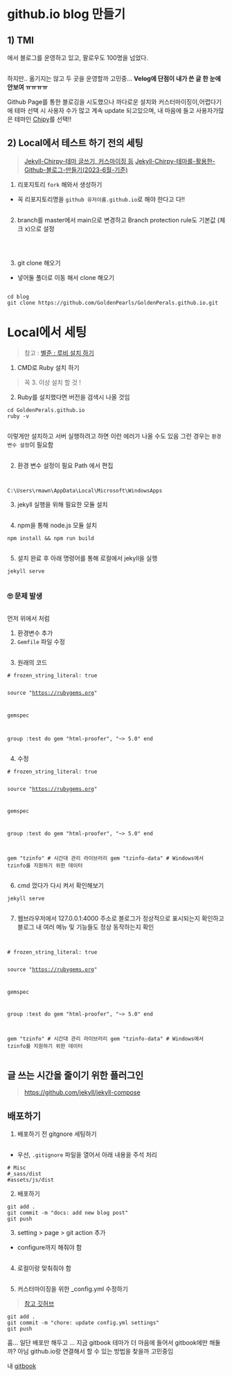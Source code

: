 <h1 id="githubio-blog-만들기">github.io blog 만들기</h1>
<h2 id="1-tmi">1) TMI</h2>
<p>에서 블로그를 운영하고 있고, 팔로우도 100명을  넘었다.</p>
<p><img alt="" src="https://velog.velcdn.com/images/prettylee620/post/3f7c738d-963b-4526-aa53-317ec20774c4/image.png" /></p>
<p>하지만.. 옮기지는 않고 두 곳을 운영할까 고민중... <strong>Velog에 단점이 내가 쓴 글 한 눈에 안보여 ㅠㅠㅠㅠ</strong></p>
<p>Github Page를 통한 블로깅을 시도했으나 까다로운 설치와 커스터마이징이,어렵다기에 테마 선택 시 사용자 수가 많고 계속  update 되고있으며,  내  마음에 들고 사용자가많은 테마인 <a href="https://github.com/cotes2020/jekyll-theme-chirpy">Chipy</a>를 선택!!</p>
<h2 id="2-local에서-테스트-하기-전의-세팅">2) Local에서 테스트 하기 전의 세팅</h2>
<blockquote>
<p><a href="https://www.irgroup.org/posts/jekyll-chirpy/">Jekyll-Chirpy-테마 글쓰기, 커스마이징 등</a>
<a href="https://jjikin.com/posts/Jekyll-Chirpy-%ED%85%8C%EB%A7%88%EB%A5%BC-%ED%99%9C%EC%9A%A9%ED%95%9C-Github-%EB%B8%94%EB%A1%9C%EA%B7%B8-%EB%A7%8C%EB%93%A4%EA%B8%B0(2023-6%EC%9B%94-%EA%B8%B0%EC%A4%80)">Jekyll-Chirpy-테마를-활용한-Github-블로그-만들기(2023-6월-기준)</a> </p>
</blockquote>
<ol>
<li>리포지토리 <code>fork</code> 해와서  생성하기</li>
</ol>
<ul>
<li>꼭 리포지토리명을   <code>github 유저이름.github.io</code>로 해야 한다고 다!!</li>
</ul>
<p><img alt="" src="https://velog.velcdn.com/images/prettylee620/post/ba804212-34fe-4099-8e41-6a6823df1e0b/image.png" /></p>
<ol start="2">
<li>branch를 master에서 main으로 변경하고 Branch protection rule도 기본값 (체크 x)으로 설정</li>
</ol>
<p><img alt="" src="https://velog.velcdn.com/images/prettylee620/post/b07b61da-641f-4346-b9cf-bbd6495f57e3/image.png" /></p>
<p><img alt="" src="https://velog.velcdn.com/images/prettylee620/post/e792ddd2-8c3f-4a6e-b0eb-a09f62d7570c/image.png" />
<img alt="" src="https://velog.velcdn.com/images/prettylee620/post/8766155f-73e3-4313-ab0e-76ae5dae7be3/image.png" /></p>
<ol start="3">
<li>git clone 해오기</li>
</ol>
<ul>
<li>넣어둘 폴더로 이동 해서 clone 해오기</li>
</ul>
<p><img alt="" src="https://velog.velcdn.com/images/prettylee620/post/0ca2568f-abc7-4fb6-b3a6-09e06824052b/image.png" /></p>
<pre><code class="language-jsx">cd blog
git clone https://github.com/GoldenPearls/GoldenPerals.github.io.git</code></pre>
<h1 id="local에서-세팅">Local에서 세팅</h1>
<blockquote>
<p>참고 : <a href="https://junstar92.tistory.com/5">별준 : 루비 설치 하기</a></p>
</blockquote>
<ol>
<li>CMD로 Ruby 설치 하기</li>
</ol>
<blockquote>
<p>꼭 3. 이상 설치 할 것 !</p>
</blockquote>
<ol start="2">
<li>Ruby를 설치했다면 버전을 검색시 나올 것임</li>
</ol>
<pre><code class="language-jsx">cd GoldenPerals.github.io
ruby -v</code></pre>
<p><img alt="" src="https://velog.velcdn.com/images/prettylee620/post/6dcefcd1-9818-4d14-bd6b-ab3054d3dbbd/image.png" /></p>
<p>이렇게만 설치하고 서버 실행하려고 하면 이런 에러가 나올 수도 있음 그런 경우는  <code>환경 변수 설정</code>이 필요함</p>
<p><img alt="" src="https://velog.velcdn.com/images/prettylee620/post/f45f43a4-8214-4e2f-848c-0b7ac29187f8/image.png" /></p>
<ol start="2">
<li>환경 변수 설정이 필요 Path 에서 편집</li>
</ol>
<p><img alt="" src="https://velog.velcdn.com/images/prettylee620/post/f94734d6-e67e-4f9f-a644-f224264b0aa3/image.png" /></p>
<p><img alt="" src="https://velog.velcdn.com/images/prettylee620/post/33a3b039-2919-4ee7-a89c-124e4004ff4d/image.png" /></p>
<pre><code class="language-jsx">C:\Users\rmawn\AppData\Local\Microsoft\WindowsApps</code></pre>
<ol start="3">
<li>jekyll  실행을 위해 필요한 모듈 설치</li>
</ol>
<p><img alt="" src="https://velog.velcdn.com/images/prettylee620/post/0c1d675f-0341-47b3-a015-aecc6926476f/image.png" /></p>
<ol start="4">
<li>npm을 통해 node.js 모듈 설치</li>
</ol>
<pre><code class="language-jsx">npm install &amp;&amp; npm run build</code></pre>
<p><img alt="" src="https://velog.velcdn.com/images/prettylee620/post/ac853e67-6313-4ebf-a208-642aef312503/image.png" /></p>
<ol start="5">
<li>설치 완료 후 아래 명령어를 통해 로컬에서 jekyll을 실행</li>
</ol>
<pre><code class="language-jsx">jekyll serve</code></pre>
<p><img alt="" src="https://velog.velcdn.com/images/prettylee620/post/f710e210-be75-4270-86df-c936a55d35e3/image.png" /></p>
<h3 id="🙄-문제-발생">🙄 <strong>문제 발생</strong></h3>
<p><img alt="" src="https://velog.velcdn.com/images/prettylee620/post/bd7fa754-ede0-42d6-9a3c-ef3c184a1643/image.png" /></p>
<p>먼저 위에서 처럼 </p>
<ol>
<li>환경변수 추가</li>
<li><code>Gemfile</code> 파일 수정</li>
</ol>
<p><img alt="" src="https://velog.velcdn.com/images/prettylee620/post/343c2a30-b6ff-4e33-b098-8800ddb60167/image.png" /></p>
<ol start="3">
<li>원래의 코드</li>
</ol>
<pre><code class="language-jsx"># frozen_string_literal: true

source &quot;https://rubygems.org&quot;

gemspec

group :test do
  gem &quot;html-proofer&quot;, &quot;~&gt; 5.0&quot;
end</code></pre>
<ol start="4">
<li>수정</li>
</ol>
<pre><code class="language-jsx"># frozen_string_literal: true

source &quot;https://rubygems.org&quot;

gemspec

group :test do
  gem &quot;html-proofer&quot;, &quot;~&gt; 5.0&quot;
end

gem &quot;tzinfo&quot;       # 시간대 관리 라이브러리
gem &quot;tzinfo-data&quot;  # Windows에서 tzinfo를 지원하기 위한 데이터</code></pre>
<ol start="6">
<li>cmd 껐다가 다시 켜서 확인해보기</li>
</ol>
<pre><code class="language-jsx">jekyll serve</code></pre>
<p><img alt="" src="https://velog.velcdn.com/images/prettylee620/post/4577b948-a8b2-492b-b7cc-6a2d52a88a32/image.png" /></p>
<ol start="7">
<li>웹브라우저에서 127.0.0.1:4000 주소로 블로그가 정상적으로 표시되는지 확인하고 블로그 내 여러 메뉴 및 기능들도 정상 동작하는지 확인</li>
</ol>
<p><img alt="" src="https://velog.velcdn.com/images/prettylee620/post/612687e4-7490-4f68-8d08-92db45e2de9a/image.png" /></p>
<p><img alt="" src="https://velog.velcdn.com/images/prettylee620/post/58c63c98-fce9-4af0-a80e-668bcc89f588/image.png" /></p>
<pre><code class="language-rust"># frozen_string_literal: true

source &quot;https://rubygems.org&quot;

gemspec

group :test do
  gem &quot;html-proofer&quot;, &quot;~&gt; 5.0&quot;
end

gem &quot;tzinfo&quot;       # 시간대 관리 라이브러리
gem &quot;tzinfo-data&quot;  # Windows에서 tzinfo를 지원하기 위한 데이터
</code></pre>
<h2 id="글-쓰는-시간을-줄이기-위한--플러그인">글 쓰는 시간을 줄이기 위한  플러그인</h2>
<blockquote>
<p><a href="https://github.com/jekyll/jekyll-compose">https://github.com/jekyll/jekyll-compose</a></p>
</blockquote>
<h2 id="배포하기">배포하기</h2>
<ol>
<li>배포하기 전 gitgnore 세팅하기</li>
</ol>
<p><img alt="" src="https://velog.velcdn.com/images/prettylee620/post/beb0ace2-c081-4389-8723-3b52daa3d78b/image.png" /></p>
<ul>
<li>우선, <code>.gitignore</code> 파일을 열어서 아래 내용을 주석 처리</li>
</ul>
<pre><code class="language-jsx"># Misc
#_sass/dist
#assets/js/dist</code></pre>
<ol start="2">
<li>배포하기</li>
</ol>
<pre><code class="language-jsx">git add .
git commit -m &quot;docs: add new blog post&quot;
git push</code></pre>
<ol start="3">
<li>setting &gt; page &gt; git action 추가
<img alt="" src="https://velog.velcdn.com/images/prettylee620/post/cb6253bb-ef56-4dc0-98a2-e6073bf194bc/image.png" /></li>
</ol>
<ul>
<li>configure까지 해줘야 함</li>
</ul>
<p><img alt="" src="https://velog.velcdn.com/images/prettylee620/post/e95923a4-4544-446f-bc0a-3f37f955572d/image.png" /></p>
<ol start="4">
<li>로컬이랑 맞춰줘야 함</li>
</ol>
<p><img alt="" src="https://velog.velcdn.com/images/prettylee620/post/51eb7b1b-9512-4b0f-b59a-e42440c1f450/image.png" /></p>
<ol start="5">
<li>커스터마이징을 위한 _config.yml 수정하기</li>
</ol>
<blockquote>
<p><a href="https://github.com/focuschange-test/focuschange-test.github.io/blob/main/_config.yml">참고 깃허브</a></p>
</blockquote>
<pre><code class="language-jsx">git add . 
git commit -m &quot;chore: update config.yml settings&quot;
git push</code></pre>
<p>훔... 일단 배포만 해두고 ... 지금 gitbook 테마가 더 마음에 들어서 gitbook에만 해둘까? 아님 github.io랑 연결해서 할 수 있는 방법을 찾을까 고민중임</p>
<p>내 <a href="https://mellona-log.gitbook.io/log">gitbook</a></p>